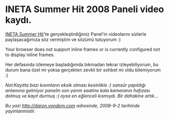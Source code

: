 # INETA Summer Hit 2008 Paneli video kaydı.
[INETA Summer
Hit](http://daron.yondem.com/tr/post/7a13b13a-ce73-4ca0-b106-5da96c78a08c)'te
gerçekleştirdiğimiz Panel'in videolarını sizlerle paylaşacağımıza söz
vermiştim ve sözümü tutuyorum :)

Your browser does not support inline frames or is currently configured
not to display inline frames.

Her defasında izlemeye başladığımda bıkmadan tekrar izleyebiliyorum, bu
durum bana özel mi yoksa gerçekten zevkli bir sohbet mi oldu bilemiyorum
:)

*Not:Kayıtta bazı kısımların eksik olması kesinlikle :) sansür yapıldığı
anlamına gelmiyor panelin son yarım saatine kala kameranın hafızası
dolmuş ve kayıt durmuş :( oysa en eğlenceli kısmıydı. Bir dahakine
artık...*



*Bu yazi http://daron.yondem.com adresinde, 2008-9-2 tarihinde yayinlanmistir.*
